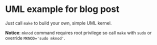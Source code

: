 # UML example for blog post

Just call `make` to build your own, simple UML kernel.

**Notice**: `mknod` command requires root privilege so call `make` with `sudo` or override `MKNOD='sudo mknod'`.
